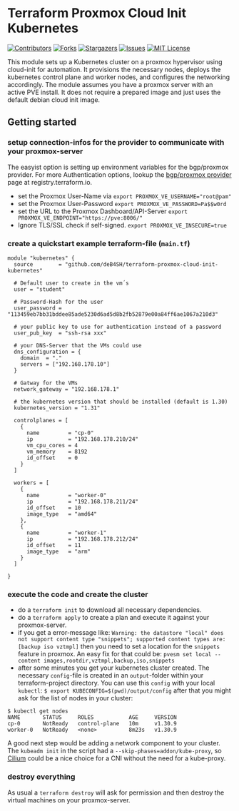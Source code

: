 Terraform Proxmox Cloud Init Kubernetes
===

[![Contributors][contributors-shield]][contributors-url]
[![Forks][forks-shield]][forks-url]
[![Stargazers][stars-shield]][stars-url]
[![Issues][issues-shield]][issues-url]
[![MIT License][license-shield]][license-url]

This module sets up a Kubernetes cluster on a proxmox hypervisor using cloud-init for automation. It provisions the necessary nodes, deploys the kubernetes control plane and worker nodes, and configures the networking accordingly. The module assumes you have a proxmox server with an active PVE install. It does not require a prepared image and just uses the default debian cloud init image.

Getting started
---
### setup connection-infos for the provider to communicate with your proxmox-server
The easyist option is setting up environment variables for the bgp/proxmox provider. For more Authentication options, lookup the [bgp/proxmox provider](https://registry.terraform.io/providers/bpg/proxmox/latest/docs#authentication) page at registry.terraform.io.
  - set the Proxmox User-Name via `export PROXMOX_VE_USERNAME="root@pam"`
  - set the Proxmox User-Password `export PROXMOX_VE_PASSWORD=Pa$$w0rd`
  - set the URL to the Proxmox Dashboard/API-Server `export PROXMOX_VE_ENDPOINT="https://pve:8006/"`
  - Ignore TLS/SSL check if self-signed. `export PROXMOX_VE_INSECURE=true`

### create a __quickstart__ example terraform-file (`main.tf`)

```
module "kubernetes" {
  source        = "github.com/deB4SH/terraform-proxmox-cloud-init-kubernetes"
  
  # Default user to create in the vm´s
  user = "student"

  # Password-Hash for the user
  user_password = "113459eb7bb31bddee85ade5230d6ad5d8b2fb52879e00a84ff6ae1067a210d3"

  # your public key to use for authentication instead of a password
  user_pub_key  = "ssh-rsa xxx"

  # your DNS-Server that the VMs could use
  dns_configuration = {
    domain  = "."
    servers = ["192.168.178.10"]
  }

  # Gatway for the VMs
  network_gateway = "192.168.178.1"

  # the kubernetes version that should be installed (default is 1.30)
  kubernetes_version = "1.31"

  controlplanes = [
    {
      name         = "cp-0"
      ip           = "192.168.178.210/24"
      vm_cpu_cores = 4
      vm_memory    = 8192
      id_offset    = 0
    }
  ]

  workers = [
    {
      name         = "worker-0"
      ip           = "192.168.178.211/24"
      id_offset    = 10
      image_type   = "amd64"
    },
    {
      name         = "worker-1"
      ip           = "192.168.178.212/24"
      id_offset    = 11
      image_type   = "arm"
    }
  ]

}

```
### execute the code and create the cluster
- do a `terraform init` to download all necessary dependencies.
- do a `terraform apply` to create a plan and execute it against your proxmox-server.
- if you get a error-message like: `Warning: the datastore "local" does not support content type "snippets"; supported content types are: [backup iso vztmpl]` then you need to set a location for the `snippets` feature in proxmox.
An easy fix for that could be:
`pvesm set local --content images,rootdir,vztmpl,backup,iso,snippets`
- after some minutes you get your kubernetes cluster created. The necessary `config`-file is created in an `output`-folder within your terraform-project directory. You can use this `config` with your local `kubectl`:
`$ export KUBECONFIG=$(pwd)/output/config`
after that you might ask for the list of nodes in your cluster:
```
$ kubectl get nodes
NAME       STATUS     ROLES           AGE     VERSION
cp-0       NotReady   control-plane   10m     v1.30.9
worker-0   NotReady   <none>          8m23s   v1.30.9
```
A good next step would be adding a network component to your cluster. The `kubeadm init` in the script had a `--skip-phases=addon/kube-proxy`, so [Cilium](https://docs.cilium.io/en/stable/gettingstarted/k8s-install-default/#install-cilium) could be a nice choice for a CNI without the need for a kube-proxy.

### destroy everything
As usual a `terraform destroy` will ask for permission and then destroy the virtual machines on your proxmox-server.

[contributors-shield]: https://img.shields.io/github/contributors/deb4sh/terraform-proxmox-cloud-init-kubernetes.svg?style=for-the-badge
[contributors-url]: https://github.com/deb4sh/terraform-proxmox-cloud-init-kubernetes/graphs/contributors
[forks-shield]: https://img.shields.io/github/forks/deb4sh/terraform-proxmox-cloud-init-kubernetes.svg?style=for-the-badge
[forks-url]: https://github.com/deb4sh/terraform-proxmox-cloud-init-kubernetes/network/members
[stars-shield]: https://img.shields.io/github/stars/deb4sh/terraform-proxmox-cloud-init-kubernetes.svg?style=for-the-badge
[stars-url]: https://github.com/deb4sh/terraform-proxmox-cloud-init-kubernetes/stargazers
[issues-shield]: https://img.shields.io/github/issues/deb4sh/terraform-proxmox-cloud-init-kubernetes.svg?style=for-the-badge
[issues-url]: https://github.com/deb4sh/terraform-proxmox-cloud-init-kubernetes/issues
[license-shield]: https://img.shields.io/github/license/deb4sh/terraform-proxmox-cloud-init-kubernetes.svg?style=for-the-badge
[license-url]: https://github.com/deb4sh/terraform-proxmox-cloud-init-kubernetes/blob/main/LICENSE.txt